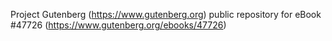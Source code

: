 Project Gutenberg (https://www.gutenberg.org) public repository for eBook #47726 (https://www.gutenberg.org/ebooks/47726)
